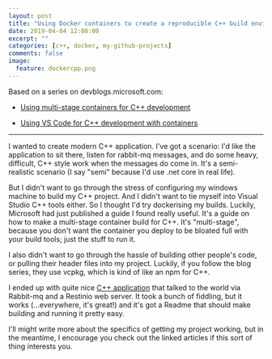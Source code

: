 ```yaml
---
layout: post
title: "Using Docker containers to create a reproducible C++ build environment"
date: 2019-04-04 12:00:00
excerpt: ""
categories: [c++, docker, my-github-projects]
comments: false
image:
  feature: dockercpp.png
---
```


Based on a series on devblogs.microsoft.com:

- [Using multi-stage containers for C++ development](https://devblogs.microsoft.com/cppblog/using-multi-stage-containers-for-c-development/)

- [Using VS Code for C++ development with containers](https://devblogs.microsoft.com/cppblog/using-vs-code-for-c-development-with-containers/)

----------

I wanted to create modern C++ application. I've got a scenario: I'd like the application to sit there, listen for rabbit-mq messages, and do some heavy, difficult, C++ style work when the messages do come in. It's a semi-realistic scenario (I say "semi" because I'd use .net core in real life).

But I didn't want to go through the stress of configuring my windows machine to build my C++ project. And I didn't want to tie myself into Visual Studio C++ tools either. So I thought I'd try dockerising my builds. Luckily, Microsoft had just published a guide I found really useful. It's a guide on how to make a multi-stage container build for C++. It's "multi-stage", because you don't want the container you deploy to be bloated full with your build tools; just the stuff to run it.

I also didn't want to go through the hassle of building other people's code, or pulling their header files into my project. Luckily, if you follow the blog series, they use vcpkg, which is kind of like an npm for C++. 

I ended up with quite nice [C++ application](https://github.com/NathanLBCooper/rabbitmq-cpp-example) that talked to the world via Rabbit-mq and a Restinio web server. It took a bunch of fiddling, but it works (...everywhere, it's great!) and it's got a Readme that should make building and running it pretty easy.

I'll might write more about the specifics of getting my project working, but in the meantime, I encourage you check out the linked articles if this sort of thing interests you.